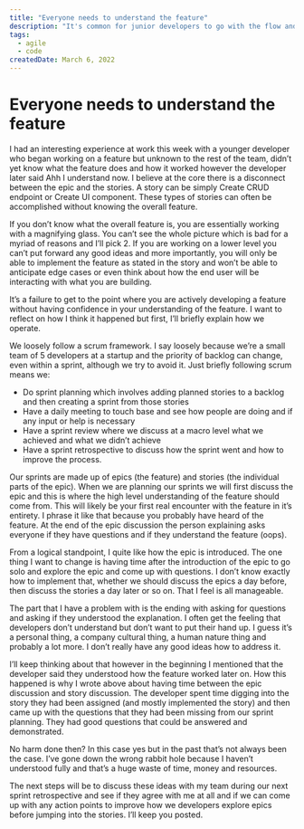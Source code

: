 ```yaml
---
title: "Everyone needs to understand the feature"
description: "It's common for junior developers to go with the flow and not understand the feature"
tags:
  - agile
  - code
createdDate: March 6, 2022
---
```


# Everyone needs to understand the feature

I had an interesting experience at work this week with a younger developer who began working on a feature but unknown to the rest of the team, didn’t yet know what the feature does and how it worked however the developer later said Ahh I understand now. I believe at the core there is a disconnect between the epic and the stories. A story can be simply Create CRUD endpoint or Create UI component. These types of stories can often be accomplished without knowing the overall feature.

If you don’t know what the overall feature is, you are essentially working with a magnifying glass. You can’t see the whole picture which is bad for a myriad of reasons and I’ll pick 2. If you are working on a lower level you can’t put forward any good ideas and more importantly, you will only be able to implement the feature as stated in the story and won’t be able to anticipate edge cases or even think about how the end user will be interacting with what you are building.

It’s a failure to get to the point where you are actively developing a feature without having confidence in your understanding of the feature. I want to reflect on how I think it happened but first, I’ll briefly explain how we operate.

We loosely follow a scrum framework. I say loosely because we’re a small team of 5 developers at a startup and the priority of backlog can change, even within a sprint, although we try to avoid it. Just briefly following scrum means we:

- Do sprint planning which involves adding planned stories to a backlog and then creating a sprint from those stories
- Have a daily meeting to touch base and see how people are doing and if any input or help is necessary
- Have a sprint review where we discuss at a macro level what we achieved and what we didn’t achieve
- Have a sprint retrospective to discuss how the sprint went and how to improve the process.

Our sprints are made up of epics (the feature) and stories (the individual parts of the epic). When we are planning our sprints we will first discuss the epic and this is where the high level understanding of the feature should come from. This will likely be your first real encounter with the feature in it’s entirety. I phrase it like that because you probably have heard of the feature. At the end of the epic discussion the person explaining asks everyone if they have questions and if they understand the feature (oops).

From a logical standpoint, I quite like how the epic is introduced. The one thing I want to change is having time after the introduction of the epic to go solo and explore the epic and come up with questions. I don’t know exactly how to implement that, whether we should discuss the epics a day before, then discuss the stories a day later or so on. That I feel is all manageable.

The part that I have a problem with is the ending with asking for questions and asking if they understood the explanation. I often get the feeling that developers don’t understand but don’t want to put their hand up. I guess it’s a personal thing, a company cultural thing, a human nature thing and probably a lot more. I don’t really have any good ideas how to address it.

I’ll keep thinking about that however in the beginning I mentioned that the developer said they understood how the feature worked later on. How this happened is why I wrote above about having time between the epic discussion and story discussion. The developer spent time digging into the story they had been assigned (and mostly implemented the story) and then came up with the questions that they had been missing from our sprint planning. They had good questions that could be answered and demonstrated.

No harm done then? In this case yes but in the past that’s not always been the case. I’ve gone down the wrong rabbit hole because I haven’t understood fully and that’s a huge waste of time, money and resources.

The next steps will be to discuss these ideas with my team during our next sprint retrospective and see if they agree with me at all and if we can come up with any action points to improve how we developers explore epics before jumping into the stories. I’ll keep you posted.
